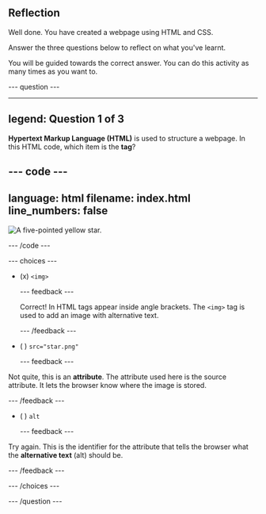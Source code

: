 ## Reflection

Well done. You have created a webpage using HTML and CSS.

Answer the three questions below to reflect on what you've learnt.

You will be guided towards the correct answer. You can do this activity as many times as you want to.

\--- question ---

---

## legend: Question 1 of 3

**Hypertext Markup Language (HTML)** is used to structure a webpage. In this HTML code, which item is the **tag**?

## --- code ---

language: html
filename: index.html
line_numbers: false
--------------------------------------------------------

<img src="star.png" alt="A five-pointed yellow star."> 

\--- /code ---

\--- choices ---

- (x) `<img>`

  \--- feedback ---

  Correct! In HTML tags appear inside angle brackets. The `<img>` tag is used to add an image with alternative text.

  \--- /feedback ---

- ( ) `src="star.png"`

  \--- feedback ---

Not quite, this is an **attribute**. The attribute used here is the source attribute. It lets the browser know where the image is stored.

\--- /feedback ---

- ( ) `alt`

  \--- feedback ---

Try again. This is the identifier for the attribute that tells the browser what the **alternative text** (alt) should be.

\--- /feedback ---

\--- /choices ---

\--- /question ---
